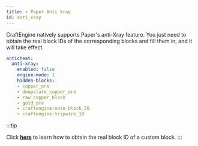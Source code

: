 ```yaml
---
title: ✈️ Paper Anti Xray
id: anti_xray
---
```


CraftEngine natively supports Paper's anti-Xray feature. You just need to obtain the real block IDs of the corresponding blocks and fill them in, and it will take effect.

```yaml
anticheat:
  anti-xray:
    enabled: false
    engine-mode: 1
    hidden-blocks:
    - copper_ore
    - deepslate_copper_ore
    - raw_copper_block
    - gold_ore
    - craftengine:note_block_56
    - craftengine:tripwire_19
```

:::tip

Click [**here**](../reference/commands.md#get-block-internal-id) to learn how to obtain the real block ID of a custom block.
:::